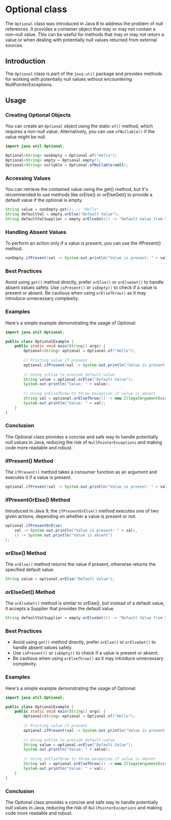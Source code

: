 # Optional class 
The `Optional` class was introduced in Java 8 to address the problem of null references. It provides a container object that may or may not contain a non-null value. This can be useful for methods that may or may not return a value or when dealing with potentially null values returned from external sources.

## Introduction

The `Optional` class is part of the `java.util` package and provides methods for working with potentially null values without encountering NullPointerExceptions.

## Usage

### Creating Optional Objects

You can create an `Optional` object using the static `of()` method, which requires a non-null value. Alternatively, you can use `ofNullable()` if the value might be null.

```java
import java.util.Optional;

Optional<String> nonEmpty = Optional.of("Hello");
Optional<String> empty = Optional.empty();
Optional<String> nullable = Optional.ofNullable(null);
```
### Accessing Values
You can retrieve the contained value using the get() method, but it's recommended to use methods like orElse() or orElseGet() to provide a default value if the optional is empty.

```java
String value = nonEmpty.get(); // "Hello"
String defaultVal = empty.orElse("Default Value");
String defaultValSupplier = empty.orElseGet(() -> "Default Value from Supplier");
```
### Handling Absent Values
To perform an action only if a value is present, you can use the ifPresent() method.

```java
nonEmpty.ifPresent(val -> System.out.println("Value is present: " + val));
```
### Best Practices
Avoid using `get()` method directly, prefer `orElse()` or `orElseGet()` to handle absent values safely.
Use `isPresent()` or `isEmpty()` to check if a value is present or absent.
Be cautious when using `orElseThrow()` as it may introduce unnecessary complexity.
### Examples
Here's a simple example demonstrating the usage of Optional:

```java
import java.util.Optional;

public class OptionalExample {
    public static void main(String[] args) {
        Optional<String> optional = Optional.of("Hello");
        
        // Printing value if present
        optional.ifPresent(val -> System.out.println("Value is present: " + val));
        
        // Using orElse to provide default value
        String value = optional.orElse("Default Value");
        System.out.println("Value: " + value);
        
        // Using orElseThrow to throw exception if value is absent
        String val = optional.orElseThrow(() -> new IllegalArgumentException("Value is absent"));
        System.out.println("Value: " + val);
    }
}
```
### Conclusion
The Optional class provides a concise and safe way to handle potentially null values in Java, reducing the risk of `NullPointerExceptions` and making code more readable and robust.

### ifPresent() Method
The `ifPresent()` method takes a consumer function as an argument and executes it if a value is present.

```java
optional.ifPresent(val -> System.out.println("Value is present: " + val));
```
### ifPresentOrElse() Method
Introduced in Java 9, the `ifPresentOrElse()` method executes one of two given actions, depending on whether a value is present or not.

```java
optional.ifPresentOrElse(
    val -> System.out.println("Value is present: " + val),
    () -> System.out.println("Value is absent")
);
```
### orElse() Method
The `orElse()` method returns the value if present, otherwise returns the specified default value.

```java
String value = optional.orElse("Default Value");
```
### orElseGet() Method
The `orElseGet()` method is similar to orElse(), but instead of a default value, it accepts a Supplier that provides the default value.

```java
String defaultValSupplier = empty.orElseGet(() -> "Default Value from Supplier");
```
### Best Practices
- Avoid using `get()` method directly, prefer `orElse()` or `orElseGet()` to handle absent values safely.
- Use `isPresent()` or `isEmpty()` to check if a value is present or absent.
- Be cautious when using `orElseThrow()` as it may introduce unnecessary complexity.
### Examples
Here's a simple example demonstrating the usage of Optional:

```java
import java.util.Optional;

public class OptionalExample {
    public static void main(String[] args) {
        Optional<String> optional = Optional.of("Hello");
        
        // Printing value if present
        optional.ifPresent(val -> System.out.println("Value is present: " + val));
        
        // Using orElse to provide default value
        String value = optional.orElse("Default Value");
        System.out.println("Value: " + value);
        
        // Using orElseThrow to throw exception if value is absent
        String val = optional.orElseThrow(() -> new IllegalArgumentException("Value is absent"));
        System.out.println("Value: " + val);
    }
}
```
### Conclusion
The Optional class provides a concise and safe way to handle potentially null values in Java, reducing the risk of `NullPointerExceptions` and making code more readable and robust.
